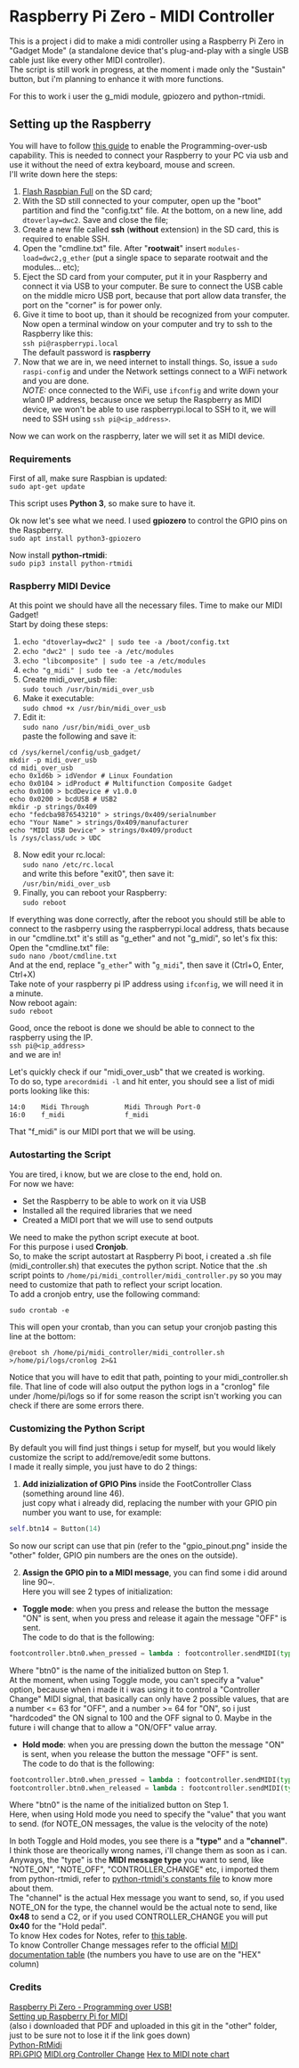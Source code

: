 
# Raspberry Pi Zero - MIDI Controller

This is a project i did to make a midi controller using a Raspberry Pi Zero in "Gadget Mode" (a standalone device that's plug-and-play with a single USB cable just like every other MIDI controller).\
The script is still work in progress, at the moment i made only the "Sustain" button, but i'm planning to enhance it with more functions.

For this to work i user the g_midi module, gpiozero and python-rtmidi.


## Setting up the Raspberry
You will have to follow [this guide](https://blog.gbaman.info/?p=791) to enable the Programming-over-usb capability. This is needed to connect your Raspberry to your PC via usb and use it without the need of extra keyboard, mouse and screen.\
I'll write down here the steps:
1. [Flash Raspbian Full](https://www.raspberrypi.org/downloads/raspbian/) on the SD card;
2. With the SD still connected to your computer, open up the "boot" partition and find the "config.txt" file. At the bottom, on a new line, add `dtoverlay=dwc2`. Save and close the file;
3. Create a new file called **ssh** (**without** extension) in the SD card, this is required to enable SSH.
4. Open the "cmdline.txt" file. After "**rootwait**" insert `modules-load=dwc2,g_ether` (put a single space to separate rootwait and the modules... etc);
5. Eject the SD card from your computer, put it in your Raspberry and connect it via USB to your computer. Be sure to connect the USB cable on the middle micro USB port, because that port allow data transfer, the port on the "corner" is for power only.
6. Give it time to boot up, than it should be recognized from your computer. Now open a terminal window on your computer and try to ssh to the Raspberry like this:\
`ssh pi@raspberrypi.local`\
The default password is **raspberry**
7. Now that we are in, we need internet to install things. So, issue a `sudo raspi-config` and under the Network settings connect to a WiFi network and you are done.\
*NOTE:* once connected to the WiFi, use `ifconfig` and write down your wlan0 IP address, because once we setup the Raspberry as MIDI device, we won't be able to use raspberrypi.local to SSH to it, we will need to SSH using `ssh pi@<ip_address>`.

Now we can work on the raspberry, later we will set it as MIDI device.

### Requirements
First of all, make sure Raspbian is updated:\
`sudo apt-get update`

This script uses **Python 3**, so make sure to have it.

Ok now let's see what we need. I used **gpiozero** to control the GPIO pins on the Raspberry.\
`sudo apt install python3-gpiozero`

Now install **python-rtmidi**:\
`sudo pip3 install python-rtmidi`


### Raspberry MIDI Device
At this point we should have all the necessary files. Time to make our MIDI Gadget!\
Start by doing these steps:
1. `echo "dtoverlay=dwc2" | sudo tee -a /boot/config.txt`
2. `echo "dwc2" | sudo tee -a /etc/modules`
3. `echo "libcomposite" | sudo tee -a /etc/modules`
4. `echo "g_midi" | sudo tee -a /etc/modules`
5. Create midi_over_usb file:\
`sudo touch /usr/bin/midi_over_usb`
6. Make it executable:\
`sudo chmod +x /usr/bin/midi_over_usb`
7. Edit it:\
`sudo nano /usr/bin/midi_over_usb`\
paste the following and save it:
```
cd /sys/kernel/config/usb_gadget/
mkdir -p midi_over_usb
cd midi_over_usb
echo 0x1d6b > idVendor # Linux Foundation
echo 0x0104 > idProduct # Multifunction Composite Gadget
echo 0x0100 > bcdDevice # v1.0.0
echo 0x0200 > bcdUSB # USB2
mkdir -p strings/0x409
echo "fedcba9876543210" > strings/0x409/serialnumber
echo "Your Name" > strings/0x409/manufacturer
echo "MIDI USB Device" > strings/0x409/product
ls /sys/class/udc > UDC
```
8. Now edit your rc.local:\
`sudo nano /etc/rc.local`\
and write this before "exit0", then save it:\
`/usr/bin/midi_over_usb`
9. Finally, you can reboot your Raspberry:\
`sudo reboot`

If everything was done correctly, after the reboot you should still be able to connect to the rasbperry using the raspberrypi.local address, thats because in our "cmdline.txt" it's still as "g_ether" and not "g_midi", so let's fix this:\
Open the "cmdline.txt" file:\
`sudo nano /boot/cmdline.txt`\
And at the end, replace "`g_ether`" with "`g_midi`", then save it (Ctrl+O, Enter, Ctrl+X)\
Take note of your raspberry pi IP address using `ifconfig`, we will need it in a minute.\
Now reboot again:\
`sudo reboot`

Good, once the reboot is done we should be able to connect to the raspberry using the IP.\
`ssh pi@<ip_address>`\
and we are in!

Let's quickly check if our "midi_over_usb" that we created is working.\
To do so, type `arecordmidi -l` and hit enter, you should see a list of midi ports looking like this:
```
14:0    Midi Through         Midi Through Port-0
16:0    f_midi               f_midi
```
That "f_midi" is our MIDI port that we will be using.

### Autostarting the Script
You are tired, i know, but we are close to the end, hold on.\
For now we have:
- Set the Raspberry to be able to work on it via USB
- Installed all the required libraries that we need
- Created a MIDI port that we will use to send outputs

We need to make the python script execute at boot.\
For this purpose i used **Cronjob**.\
So, to make the script autostart at Raspberry Pi boot, i created a .sh file (midi_controller.sh) that executes the python script. Notice that the .sh script points to `/home/pi/midi_controller/midi_controller.py` so you may need to customize that path to reflect your script location.\
To add a cronjob entry, use the following command:
```
sudo crontab -e
```
This will open your crontab, than you can setup your cronjob pasting this line at the bottom:
```
@reboot sh /home/pi/midi_controller/midi_controller.sh >/home/pi/logs/cronlog 2>&1
```
Notice that you will have to edit that path, pointing to your midi_controller.sh file. That line of code will also output the python logs in a "cronlog" file under /home/pi/logs so if for some reason the script isn't working you can check if there are some errors there.

### Customizing the Python Script
By default you will find just things i setup for myself, but you would likely customize the script to add/remove/edit some buttons.\
I made it really simple, you just have to do 2 things:
1. **Add inizialization of GPIO Pins** inside the FootController Class (something around line 46).\
just copy what i already did, replacing the number with your GPIO pin number you want to use, for example:
```python
self.btn14 = Button(14)
```
So now our script can use that pin (refer to the "gpio_pinout.png" inside the "other" folder, GPIO pin numbers are the ones on the outside).

2. **Assign the GPIO pin to a MIDI message**, you can find some i did around line 90~.\
Here you will see 2 types of initialization:
- **Toggle mode**: when you press and release the button the message "ON" is sent, when you press and release it again the message "OFF" is sent.\
The code to do that is the following:
```python
footcontroller.btn0.when_pressed = lambda : footcontroller.sendMIDI(type=CONTROLLER_CHANGE, channel=0x66)
```
Where "btn0" is the name of the initialized button on Step 1.\
At the moment, when using Toggle mode, you can't specify a "value" option, because when i made it i was using it to control a "Controller Change" MIDI signal, that basically can only have 2 possible values, that are a number <= 63 for "OFF", and a number >= 64 for "ON", so i just "hardcoded" the ON signal to 100 and the OFF signal to 0. Maybe in the future i will change that to allow a "ON/OFF" value array.
- **Hold mode**: when you are pressing down the button the message "ON" is sent, when you release the button the message "OFF" is sent.\
The code to do that is the following:
```python
footcontroller.btn0.when_pressed = lambda : footcontroller.sendMIDI(type=CONTROLLER_CHANGE, channel=0x40, value=64)
footcontroller.btn0.when_released = lambda : footcontroller.sendMIDI(type=CONTROLLER_CHANGE, channel=0x40, value=0)
```
Where "btn0" is the name of the initialized button on Step 1.\
Here, when using Hold mode you need to specify the "value" that you want to send. (for NOTE_ON messages, the value is the velocity of the note)

In both Toggle and Hold modes, you see there is a **"type"** and a **"channel"**. I think those are theorically wrong names, i'll change them as soon as i can.\
Anyways, the "type" is the **MIDI message type** you want to send, like "NOTE_ON", "NOTE_OFF", "CONTROLLER_CHANGE" etc, i imported them from python-rtmidi, refer to [python-rtmidi's constants file](https://github.com/SpotlightKid/python-rtmidi/blob/master/rtmidi/midiconstants.py) to know more about them.\
The "channel" is the actual Hex message you want to send, so, if you used NOTE_ON for the type, the channel would be the actual note to send, like **0x48** to send a C2, or if you used CONTROLLER_CHANGE you will put **0x40** for the "Hold pedal".\
To know Hex codes for Notes, refer to [this table](https://www.wavosaur.com/download/midi-note-hex.php).\
To know Controller Change messages refer to the official [MIDI documentation table](https://www.midi.org/specifications-old/item/table-3-control-change-messages-data-bytes-2) (the numbers you have to use are on the "HEX" column)

### Credits
[Raspberry Pi Zero - Programming over USB!](https://blog.gbaman.info/?p=791)\
[Setting up Raspberry Pi for MIDI](https://ixdlab.itu.dk/wp-content/uploads/sites/17/2017/10/Setting-Up-Raspberry-Pi-for-MIDI.pdf)\
(also i downloaded that PDF and uploaded in this git in the "other" folder, just to be sure not to lose it if the link goes down)\
[Python-RtMidi](https://pypi.org/project/python-rtmidi/)\
[RPi.GPIO](https://pypi.org/project/RPi.GPIO/)
[MIDI.org Controller Change](https://www.midi.org/specifications-old/item/table-3-control-change-messages-data-bytes-2)
[Hex to MIDI note chart](https://www.wavosaur.com/download/midi-note-hex.php)